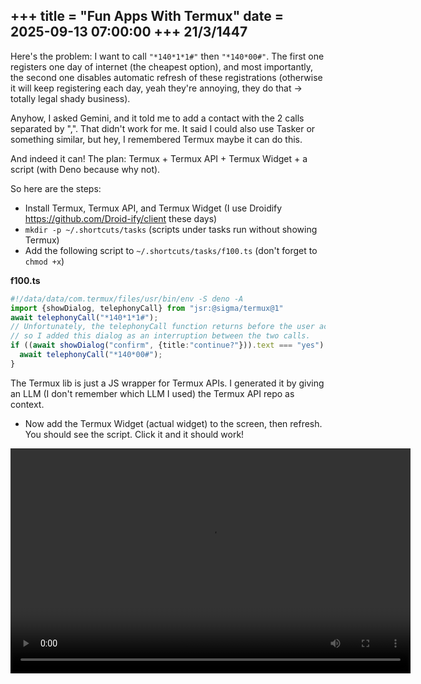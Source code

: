 +++
title = "Fun Apps With Termux"
date = 2025-09-13 07:00:00
+++
**21/3/1447**
---
Here's the problem: I want to call `"*140*1*1#"` then `"*140*00#"`. The first one registers one day of internet (the cheapest option), and most importantly, the second one disables automatic refresh of these registrations (otherwise it will keep registering each day, yeah they're annoying, they do that → totally legal shady business).

Anyhow, I asked Gemini, and it told me to add a contact with the 2 calls separated by ",". That didn't work for me. It said I could also use Tasker or something similar, but hey, I remembered Termux maybe it can do this.

And indeed it can! The plan: Termux + Termux API + Termux Widget + a script (with Deno because why not).

So here are the steps:
- Install Termux, Termux API, and Termux Widget (I use Droidify https://github.com/Droid-ify/client these days)
- `mkdir -p ~/.shortcuts/tasks` (scripts under tasks run without showing Termux)
- Add the following script to `~/.shortcuts/tasks/f100.ts` (don't forget to `chmod +x`)

**f100.ts**
```ts
#!/data/data/com.termux/files/usr/bin/env -S deno -A
import {showDialog, telephonyCall} from "jsr:@sigma/termux@1"
await telephonyCall("*140*1*1#");
// Unfortunately, the telephonyCall function returns before the user actually finishes the call,
// so I added this dialog as an interruption between the two calls.
if ((await showDialog("confirm", {title:"continue?"})).text === "yes") {
  await telephonyCall("*140*00#");
}
```

The Termux lib is just a JS wrapper for Termux APIs. I generated it by giving an LLM (I don't remember which LLM I used) the Termux API repo as context.

- Now add the Termux Widget (actual widget) to the screen, then refresh. You should see the script. Click it and it should work!



<video width="640" height="360" controls>
  <source src="https://github.com/user-attachments/assets/0bed2790-4a73-4bad-b898-6b48aa87961f" type="video/mp4">
</video>
